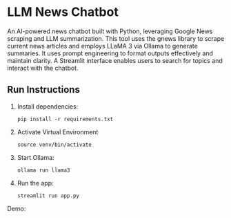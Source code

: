 # LLM News Chatbot

An AI-powered news chatbot built with Python, leveraging Google News scraping and LLM summarization.
This tool uses the gnews library to scrape current news articles and employs LLaMA 3 via Ollama to generate summaries. It uses prompt engineering to format outputs effectively and maintain clarity. A Streamlit interface enables users to search for topics and interact with the chatbot.

## Run Instructions

1. Install dependencies:
   ```
   pip install -r requirements.txt
   ```

3. Activate Virtual Environment
   ```
   source venv/bin/activate
   ```

2. Start Ollama:
   ```
   ollama run llama3
   ```

3. Run the app:
   ```
   streamlit run app.py
   ```

Demo:
